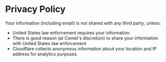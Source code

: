 # Privacy Policy
Your information (including email) is not shared with any third party, unless:
* United States law enforcement requires your information
* There is good reason (at Comet's discretion) to share your information with United States law enforcement
* Cloudflare collects anonymous information about your location and IP address for analytics purposes.
